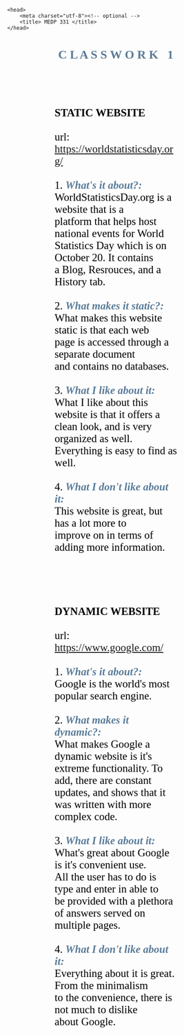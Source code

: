 <!DOCTYPE html>
<html>

	<head>
		<meta charset="utf-8"><!-- optional --> 
		<title> MEDP 331 </title>
	</head>

<!---------------------------------------------------------->

<h1 style = "font-family: 'Verdana'; color: #5b7c99;"> 
             <div style="background-color:">
             <center> C L A S S W O R K &nbsp; 1 
             </center> 
             </div>
    </h1>

<!-------------------------------------------->

<br> 
<br>
<br>

<!-------------------------------------------->
<p style = "font-family: 'Verdana'; text-align: left; background-color:; font-size: 25px ; color: black; padding: 10; margin-left: 100px; margin-right: 100px;"> 
<strong> STATIC WEBSITE </strong>
			<br>
			<br>   
			url:
			<a href="https://worldstatisticsday.org/" class="active"> https://worldstatisticsday.org/ </a>
			<br>
			<br> 
			1. <i style = "font-family: 'Verdana'; color: #5b7c99;"> <strong> What's it about?: </i> </strong> <br>
			WorldStatisticsDay.org is a website that is a <br> platform that helps host national events for World <br> Statistics Day which is on October 20. It contains <br> a Blog, Resrouces, and a History tab.
			<br> 
			<br>
			2. <i style = "font-family: 'Verdana'; color: #5b7c99;"> <strong> What makes it static?: </i> </strong> <br> 
			What makes this website static is that each web <br> page is accessed through a separate document <br> and contains no databases. 
			<br> 
			<br> 
			3. <i style = "font-family: 'Verdana'; color: #5b7c99;"> <strong> What I like about it: </i> </strong> <br> 
			What I like about this website is that it offers a <br> clean look, and is very organized as well. <br> Everything is easy to find as well. 
			<br> 
			<br>
			4. <i style = "font-family: 'Verdana'; color: #5b7c99;"> <strong> What I don't like about it: </i> </strong> <br> This website is great, but has a lot more to <br> improve on in terms of adding more information. 
</p> 

<!-------------------------------------------->
<br> 
<br>
<br>
<!-------------------------------------------->

<p style = "font-family: 'Verdana'; text-align: left; background-color:; font-size: 25px ; color: black; padding: 10; margin-left: 100px; margin-right: 100px;"> 
<strong> DYNAMIC WEBSITE </strong>
			<br>
			<br>  
			url:
			<a href="https://www.google.com/" class="active"> https://www.google.com/ </a>
			<br>
			<br> 
			1. <i style = "font-family: 'Verdana'; color: #5b7c99;"> <strong>  What's it about?: </i> </strong> <br>
			Google is the world's most popular search engine. 
			<br>
			<br> 
			2. <i style = "font-family: 'Verdana'; color: #5b7c99;"> <strong> What makes it dynamic?: </i> </strong> <br>
			What makes Google a dynamic website is it's <br> extreme functionality. To add, there are constant <br> updates, and shows that it was written with more <br> complex code. 
			<br>
			<br> 
			3. <i style = "font-family: 'Verdana'; color: #5b7c99;"> <strong>  What I like about it: </i> </strong> <br> 
			What's great about Google is it's convenient use. <br> All the user has to do is type and enter in able to <br> be provided with a plethora of answers served on <br> multiple pages. 
			<br>
			<br> 
			4. <i style = "font-family: 'Verdana'; color: #5b7c99;"> <strong>
			What I don't like about it: </i> </strong> <br> Everything about it is great. From the minimalism <br>to the convenience, there is not much to dislike <br> about Google. 
</p> 
       
<!------------------------------------------------------------------------------------------->
<br> 
<br>
<br>


<!-------------------------------------------------------------------------------------->

<!-----------------------------------------------------------> <!--Home Page-->
<br>
<br>
<br>


	
	

 </body>
	

</html>
